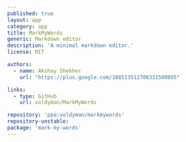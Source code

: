 ```yaml
---
published: true
layout: app
category: app
title: MarkMyWords
generic: Markdown editor
description: 'A minimal markdown editor.'
license: MIT

authors: 
  - name: Akshay Shekher
    url: "https://plus.google.com/108513512706331500895"

links:
  - type: GitHub
    url: voldyman/MarkMyWords

repository: 'ppa:voldyman/markmywords'
repository-unstable:
package: 'mark-my-words'
---
```

